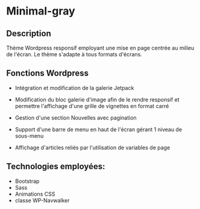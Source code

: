 # Minimal-gray

## Description
Thème Wordpress responsif employant une mise en page centrée au milieu de l'écran. Le thème s'adapte à tous formats d'écrans.

## Fonctions Wordpress
- Intégration et modification de la galerie Jetpack 
- Modification du bloc galerie d'image afin de le rendre responsif et permettre l'affichage d'une grille de vignettes en format carré

- Gestion d'une section Nouvelles avec pagination
- Support d'une barre de menu en haut de l'écran gérant 1 niveau de sous-menu
- Affichage d'articles reliés par l'utilisation de variables de page

## Technologies employées:
- Bootstrap
- Sass 
- Animations CSS
- classe WP-Navwalker


